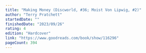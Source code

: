 ```yaml
---
title: "Making Money (Discworld, #36; Moist Von Lipwig, #2)"
author: "Terry Pratchett"
startedDate: ""
finishedDate: "2023/09/26"
rating: 4
edition: "Hardcover"
link: "https://www.goodreads.com/book/show/116296"
pageCount: 394
---
```



